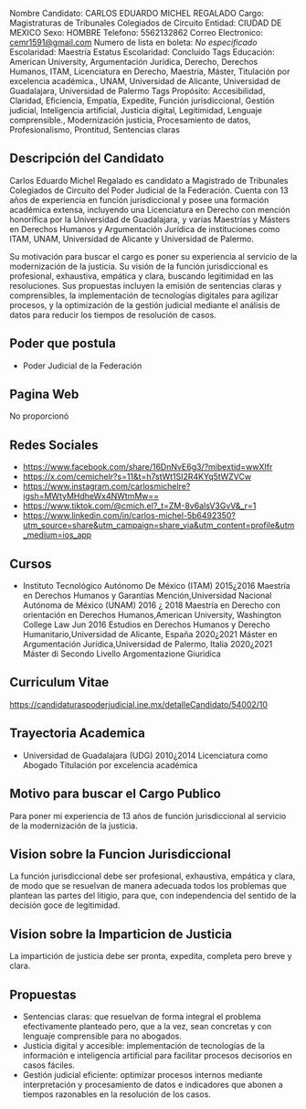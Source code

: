 Nombre Candidato: CARLOS EDUARDO MICHEL REGALADO
Cargo: Magistraturas de Tribunales Colegiados de Circuito
Entidad: CIUDAD DE MEXICO
Sexo: HOMBRE
Telefono: 5562132862
Correo Electronico: cemr1591@gmail.com
Numero de lista en boleta: *No especificado*
Escolaridad: Maestría
Estatus Escolaridad: Concluido
Tags Educación: American University, Argumentación Jurídica, Derecho, Derechos Humanos, ITAM, Licenciatura en Derecho, Maestría, Máster, Titulación por excelencia académica., UNAM, Universidad de Alicante, Universidad de Guadalajara, Universidad de Palermo
Tags Propósito: Accesibilidad, Claridad, Eficiencia, Empatía, Expedite, Función jurisdiccional, Gestión judicial, Inteligencia artificial, Justicia digital, Legitimidad, Lenguaje comprensible., Modernización justicia, Procesamiento de datos, Profesionalismo, Prontitud, Sentencias claras


## Descripción del Candidato 

Carlos Eduardo Michel Regalado es candidato a Magistrado de Tribunales Colegiados de Circuito del Poder Judicial de la Federación. Cuenta con 13 años de experiencia en función jurisdiccional y posee una formación académica extensa, incluyendo una Licenciatura en Derecho con mención honorífica por la Universidad de Guadalajara, y varias Maestrías y Másters en Derechos Humanos y Argumentación Jurídica de instituciones como ITAM, UNAM, Universidad de Alicante y Universidad de Palermo.

Su motivación para buscar el cargo es poner su experiencia al servicio de la modernización de la justicia.  Su visión de la función jurisdiccional es profesional, exhaustiva, empática y clara, buscando legitimidad en las resoluciones. Sus propuestas incluyen la emisión de sentencias claras y comprensibles, la implementación de tecnologías digitales para agilizar procesos, y la optimización de la gestión judicial mediante el análisis de datos para reducir los tiempos de resolución de casos.


## Poder que postula

- Poder Judicial de la Federación


## Pagina Web

No proporcionó


## Redes Sociales

- https://www.facebook.com/share/16DnNvE6g3/?mibextid=wwXIfr
- https://x.com/cemichelr?s=11&t=h7stWt1SI2R4KYq5tWZVCw
- https://www.instagram.com/carlosmichelre?igsh=MWtyMHdheWx4NWtmMw==
- https://www.tiktok.com/@cmich.el?_t=ZM-8v6alsV3GvV&_r=1
- https://www.linkedin.com/in/carlos-michel-5b6492350?utm_source=share&utm_campaign=share_via&utm_content=profile&utm_medium=ios_app


## Cursos

- Instituto Tecnológico Autónomo De México (ITAM) 2015¿2016 Maestría en Derechos Humanos y Garantías Mención,Universidad Nacional Autónoma de México (UNAM) 2016 ¿ 2018 Maestría en Derecho con orientación en Derechos Humanos,American University, Washington College  Law Jun 2016 Estudios en Derechos Humanos y Derecho   Humanitario,Universidad de Alicante, España 2020¿2021 Máster en Argumentación Jurídica,Universidad de Palermo, Italia 2020¿2021 Máster di Secondo Livello  Argomentazione Giuridica


## Curriculum Vitae

https://candidaturaspoderjudicial.ine.mx/detalleCandidato/54002/10


## Trayectoria Academica

- Universidad de Guadalajara (UDG) 2010¿2014 Licenciatura como Abogado Titulación por excelencia académica


## Motivo para buscar el Cargo Publico

Para poner mi experiencia de 13 años de función jurisdiccional al servicio de la modernización de la justicia.


## Vision sobre la Funcion Jurisdiccional

La función jurisdiccional debe ser profesional, exhaustiva, empática y clara, de modo que se resuelvan de manera adecuada todos los problemas que plantean las partes del litigio, para que, con independencia del sentido de la decisión goce de legitimidad.


## Vision sobre la Imparticion de Justicia

La impartición de justicia debe ser pronta, expedita, completa pero breve y clara.


## Propuestas

- Sentencias claras: que resuelvan de forma integral el problema efectivamente planteado pero, que a la vez, sean concretas y con lenguaje comprensible para no abogados.
- Justicia digital y accesible: implementación de tecnologías de la información e inteligencia artificial para facilitar procesos decisorios en casos fáciles.
- Gestión judicial eficiente: optimizar procesos internos mediante interpretación y procesamiento de datos e indicadores que abonen a tiempos razonables en la resolución de los casos.

